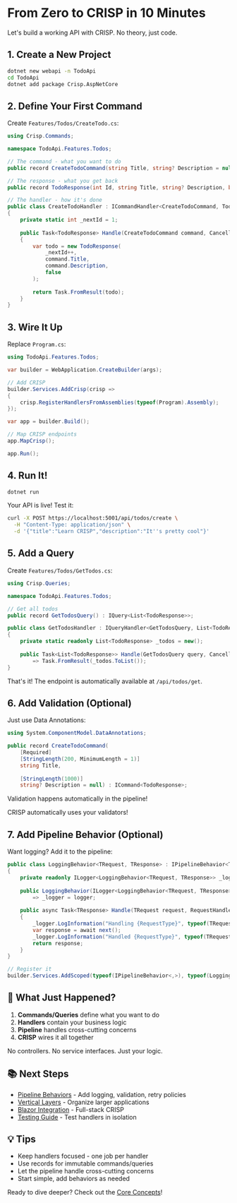 # From Zero to CRISP in 10 Minutes

Let's build a working API with CRISP. No theory, just code.

## 1. Create a New Project

```bash
dotnet new webapi -n TodoApi
cd TodoApi
dotnet add package Crisp.AspNetCore
```

## 2. Define Your First Command

Create `Features/Todos/CreateTodo.cs`:

```csharp
using Crisp.Commands;

namespace TodoApi.Features.Todos;

// The command - what you want to do
public record CreateTodoCommand(string Title, string? Description = null) : ICommand<TodoResponse>;

// The response - what you get back
public record TodoResponse(int Id, string Title, string? Description, bool Completed);

// The handler - how it's done
public class CreateTodoHandler : ICommandHandler<CreateTodoCommand, TodoResponse>
{
    private static int _nextId = 1;
    
    public Task<TodoResponse> Handle(CreateTodoCommand command, CancellationToken cancellationToken)
    {
        var todo = new TodoResponse(
            _nextId++,
            command.Title,
            command.Description,
            false
        );
        
        return Task.FromResult(todo);
    }
}
```

## 3. Wire It Up

Replace `Program.cs`:

```csharp
using TodoApi.Features.Todos;

var builder = WebApplication.CreateBuilder(args);

// Add CRISP
builder.Services.AddCrisp(crisp =>
{
    crisp.RegisterHandlersFromAssemblies(typeof(Program).Assembly);
});

var app = builder.Build();

// Map CRISP endpoints
app.MapCrisp();

app.Run();
```

## 4. Run It!

```bash
dotnet run
```

Your API is live! Test it:

```bash
curl -X POST https://localhost:5001/api/todos/create \
  -H "Content-Type: application/json" \
  -d '{"title":"Learn CRISP","description":"It''s pretty cool"}'
```

## 5. Add a Query

Create `Features/Todos/GetTodos.cs`:

```csharp
using Crisp.Queries;

namespace TodoApi.Features.Todos;

// Get all todos
public record GetTodosQuery() : IQuery<List<TodoResponse>>;

public class GetTodosHandler : IQueryHandler<GetTodosQuery, List<TodoResponse>>
{
    private static readonly List<TodoResponse> _todos = new();
    
    public Task<List<TodoResponse>> Handle(GetTodosQuery query, CancellationToken cancellationToken)
        => Task.FromResult(_todos.ToList());
}
```

That's it! The endpoint is automatically available at `/api/todos/get`.

## 6. Add Validation (Optional)

Just use Data Annotations:

```csharp
using System.ComponentModel.DataAnnotations;

public record CreateTodoCommand(
    [Required]
    [StringLength(200, MinimumLength = 1)]
    string Title, 
    
    [StringLength(1000)]
    string? Description = null) : ICommand<TodoResponse>;
```

Validation happens automatically in the pipeline!

CRISP automatically uses your validators!

## 7. Add Pipeline Behavior (Optional)

Want logging? Add it to the pipeline:

```csharp
public class LoggingBehavior<TRequest, TResponse> : IPipelineBehavior<TRequest, TResponse>
{
    private readonly ILogger<LoggingBehavior<TRequest, TResponse>> _logger;
    
    public LoggingBehavior(ILogger<LoggingBehavior<TRequest, TResponse>> logger)
        => _logger = logger;
    
    public async Task<TResponse> Handle(TRequest request, RequestHandlerDelegate<TResponse> next)
    {
        _logger.LogInformation("Handling {RequestType}", typeof(TRequest).Name);
        var response = await next();
        _logger.LogInformation("Handled {RequestType}", typeof(TRequest).Name);
        return response;
    }
}

// Register it
builder.Services.AddScoped(typeof(IPipelineBehavior<,>), typeof(LoggingBehavior<,>));
```

## 🎯 What Just Happened?

1. **Commands/Queries** define what you want to do
2. **Handlers** contain your business logic
3. **Pipeline** handles cross-cutting concerns
4. **CRISP** wires it all together

No controllers. No service interfaces. Just your logic.

## 📚 Next Steps

- [Pipeline Behaviors](concepts/pipeline.md) - Add logging, validation, retry policies
- [Vertical Layers](concepts/vertical-layers.md) - Organize larger applications
- [Blazor Integration](blazor-guide.md) - Full-stack CRISP
- [Testing Guide](testing.md) - Test handlers in isolation

## 💡 Tips

- Keep handlers focused - one job per handler
- Use records for immutable commands/queries
- Let the pipeline handle cross-cutting concerns
- Start simple, add behaviors as needed

Ready to dive deeper? Check out the [Core Concepts](concepts/)!